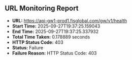 ## URL Monitoring Report

- **URL:** https://api-gw1-prod1.fisglobal.com/gw/v1/health
- **Start Time:** 2025-09-27T19:37:25.159043
- **End Time:** 2025-09-27T19:37:25.337932
- **Total Time Taken:** 0.178889 seconds
- **HTTP Status Code:** 403
- **Status:** Failure
- **Failure Reason:** HTTP Status Code: 403
